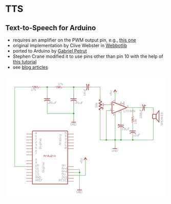 # TTS

## Text-to-Speech for Arduino

- requires an amplifier on the PWM output pin, e.g., [this one](http://www.tinyurl.com/magicmouth/)
- original implementation by Clive Webster in [Webbotlib](http://webbot.org.uk/iPoint/30.page)
- ported to Arduino by [Gabriel Petrut](http://www.tehnorama.ro/minieric-modulul-de-control-si-sinteza-vocala/)
- Stephen Crane modified it to use pins other than pin 10 with the help of [this tutorial](https://sites.google.com/site/qeewiki/books/avr-guide/pwm-on-the-atmega328)
- see [blog articles](http://programmablehardware.blogspot.ie/search/label/tts)

![alt tag](images/Arduino-LM386.png)
